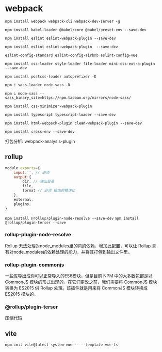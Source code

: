 # webpack

`npm install webpack webpack-cli webpack-dev-server -g`

`npm install babel-loader @babel/core @babel/preset-env --save-dev`

`npm install eslint eslint-webpack-plugin --save-dev`

`npm install eslint eslint-webpack-plugin  --save-dev`

`eslint-config-standard eslint-config-airbnb eslint-config-vue`

`npm install css-loader style-loader file-loader mini-css-extra-plugin --save-dev`

`npm install postcss-loader autoprefixer -D`

`npm i sass-loader node-sass -D`

`npm i node-sass --sass_binary_site=https://npm.taobao.org/mirrors/node-sass/`

`npm install css-minimizer-webpack-plugin`

`npm install typescript typescript-loader --save-dev`

`npm install html-webpack-plugin clean-webpack-plugin --save-dev`

`npm install cross-env --save-dev`

打包分析: webpack-analysis-plugin

## rollup

```js
module.exports={
    input:'', // 必须
    output:{ 
        dir, // 输出目录
        file,
        format // 必须 输出的模块化
    },
    external, 
    plugins,
}
```

`npm install @rollup/plugin-node-resolve --save-dev`
`npm install @rollup/plugin-terser --save`

### rollup-plugin-node-resolve

Rollup 无法处理对node_modules里的包的依赖，增加此配置，可以让 Rollup 具有对node_modules的依赖处理的能力，并将其打包到输出文件里。

### rollup-plugin-commonjs

一些库导出成你可以正常导入的ES6模块，但是目前 NPM 中的大多数包都是以 CommonJS 模块的形式出现的。在它们更改之前，我们需要将 CommonJS 模块转换为 ES2015 供 Rollup 处理。该插件就是用来将 CommonJS 模块转换成 ES2015 模块的。

### @rollup/plugin-terser

压缩代码

## vite

`npm init vite@latest system-vue -- --template vue-ts`
